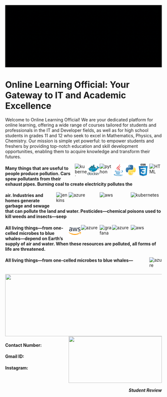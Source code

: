 <img style="display: block; margin: 0 auto;"  src="https://github.com/OnlineLearningOfficial1/OnlineLearningOfficial1/blob/main/OnlineLearning.gif" height= "200" width= "1000">
<h1><b>Online Learning Official: Your Gateway to IT and Academic Excellence</b></h1>
<p>Welcome to Online Learning Official! We are your dedicated platform for online learning, offering a wide range of courses tailored for students and professionals in the IT and Developer fields, as well as for high school students in grades 11 and 12 who seek to excel in Mathematics, Physics, and Chemistry. Our mission is simple yet powerful: to empower students and freshers by providing top-notch education and skill development opportunities, enabling them to acquire knowledge and transform their futures.</p>
<a href="https://www.w3schools.com/html/default.asp" target="_blank" rel="noreferrer"> <img src="https://encrypted-tbn0.gstatic.com/images?q=tbn:ANd9GcSgXiu0cUxv7D6wV8Uuxmr3XAWwv-04-cX7I4QV8HzhtA&s" alt="HTML" align= "right" width="40" height="40"/> </a> <a href="https://www.w3schools.com/css/" target="_blank" rel="noreferrer"><a href="https://www.w3schools.com/css/" target="_blank" rel="noreferrer"> <img src="https://raw.githubusercontent.com/devicons/devicon/master/icons/css3/css3-original-wordmark.svg" alt="css3" width="40" align= "right" height="40"/> </a> <a href="https://www.python.org" target="_blank" rel="noreferrer"> <img src="https://raw.githubusercontent.com/devicons/devicon/master/icons/python/python-original.svg" alt="python" width="40" align= "right" height="40"/> </a><a href="https://www.java.com" target="_blank" rel="noreferrer"> <img src="https://raw.githubusercontent.com/devicons/devicon/master/icons/java/java-original.svg" alt="java" width="40" align= "right" height="40"/> </a><a href="https://www.geeksforgeeks.org/introduction-linux-shell-shell-scripting/" target="_blank" rel="noreferrer"> <img src="https://bashlogo.com/img/logo/jpg/full_colored_light.jpg" alt="python" width="40" align= "right" height="40"/> </a> <a href="https://www.docker.com/" target="_blank" rel="noreferrer"> <img src="https://raw.githubusercontent.com/devicons/devicon/master/icons/docker/docker-original-wordmark.svg" alt="docker" width="40" align= "right" height="40"/> </a><a href="https://kubernetes.io" target="_blank" rel="noreferrer"> <img src="https://www.vectorlogo.zone/logos/kubernetes/kubernetes-icon.svg" alt="kubernetes" width="40" align= "right" height="40"/> </a><h4 align= "left">Many things that are useful to people produce pollution. Cars spew pollutants from their exhaust pipes. Burning coal to create electricity pollutes the </h4><a href="https://registry.terraform.io/" target="_blank" rel="noreferrer"> <img src="https://upload.wikimedia.org/wikipedia/commons/thumb/0/04/Terraform_Logo.svg/1280px-Terraform_Logo.svg.png" alt="kubernetes" width="100" align= "right" height="40"/> </a><a href="https://git-scm.com/" target="_blank" rel="noreferrer"> <img src="https://encrypted-tbn0.gstatic.com/images?q=tbn:ANd9GcTQZUKrDiHMO1D8wRYb2Eoo2oVnDw9kc7AQwqI1lY-oqA&s" alt="aws" width="100" align= "right" height="40"/> </a><a href="https://github.com/" target="_blank" rel="noreferrer"> <img src="https://encrypted-tbn0.gstatic.com/images?q=tbn:ANd9GcTaVtoVddKKjLchvoS2HgJJJc3vD5VnD-ZH5khcgn_3VA&s" alt="azure" width="100" align= "right" height="40"/> </a><a href="https://www.jenkins.io" target="_blank" rel="noreferrer"> <img src="https://www.vectorlogo.zone/logos/jenkins/jenkins-icon.svg" alt="jenkins" width="40" align= "right" height="40"/> </a><h4 align= "left">air. Industries and homes generate garbage and sewage that can pollute the land and water. Pesticides—chemical poisons used to kill weeds and insects—seep </h4><a href="https://maven.apache.org" target="_blank" rel="noreferrer"> <img src="https://encrypted-tbn0.gstatic.com/images?q=tbn:ANd9GcSnOPl-6eFQdOvhaJWqgJBrNtb3la6TocjRtz0IDY8TEA&s" alt="aws" width="100" align= "right" height="40"/> </a><a href="https://www.ansible.com/" target="_blank" rel="noreferrer"> <img src="https://encrypted-tbn0.gstatic.com/images?q=tbn:ANd9GcQY_o4QKpVyMZJltGG3SOlbp4fl6frzwsZT4QOMiT9ziw&s" alt="azure" width="60" align= "right" height="40"/> </a><a href="https://grafana.com" target="_blank" rel="noreferrer"> <img src="https://www.vectorlogo.zone/logos/grafana/grafana-icon.svg" alt="grafana" width="40" align= "right" height="40"/> </a><a href="https://newrelic.com/lp/logs-wglp-prometheus-log-monitoring?utm_medium=cpc&utm_source=google&utm_campaign=EVER-GREEN_NB_SEARCH_LOGS_APAC_INDIA_EN&utm_network=g&utm_keyword=prometheus%20log%20monitoring&utm_device=c&_bt=636372656841&_bm=e&_bn=g&cq_cmp=12054458342&cq_con=130065889868&cq_plac=&gad_source=1&gclid=CjwKCAjwupGyBhBBEiwA0UcqaHvGaqSR158se9ccGnwq52Gw2U8_hxRZCTkiQP7HSipcogmcgrup0hoCcRUQAvD_BwE" target="_blank" rel="noreferrer"> <img src="https://logowik.com/content/uploads/images/prometheus-monitoring-system4911.logowik.com.webp" alt="azure" width="60" align= "right" height="40"/> </a><a href="https://aws.amazon.com" target="_blank" rel="noreferrer"> <img src="https://raw.githubusercontent.com/devicons/devicon/master/icons/amazonwebservices/amazonwebservices-original-wordmark.svg" alt="aws" width="40" align= "right" height="40"/></a><h4 align= "left">All living things—from one-celled microbes to blue whales—depend on Earth’s supply of air and water. When these resources are polluted, all forms of life are threatened.</h4><a href="https://azure.microsoft.com/en-in/" target="_blank" rel="noreferrer"> <img src="https://www.vectorlogo.zone/logos/microsoft_azure/microsoft_azure-icon.svg" alt="azure" width="40" align= "right" height="40"/> </a><h4 align= "left">All living things—from one-celled microbes to blue whales—
</h4><br>

<img style="display: block; margin: 0 auto;"  src="https://github.com/vanshikashar/vanshikashar/blob/main/Coding%20pic.jpg?raw=true" height= "200" width= "1000">
<img style="display: block; margin: 0 auto;"  src="https://github.com/vanshikashar/vanshikashar/blob/main/student%20review.jpg?raw=true" height= "150" align= "right" width= "300">
<h4 align= "left">Contact Number:</h4>
<h4 align= "left">Gmail ID:</h4>
<h4 align= "left">Instagram:</h4><br>
<h5 align= "right">Student Review</h5>
